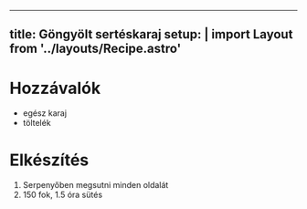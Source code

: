 
---
title: Göngyölt sertéskaraj
setup: |
  import Layout from '../layouts/Recipe.astro'
---

# Hozzávalók

- egész karaj
- töltelék

# Elkészítés

1. Serpenyőben megsutni minden oldalát
2. 150 fok, 1.5 óra sütés